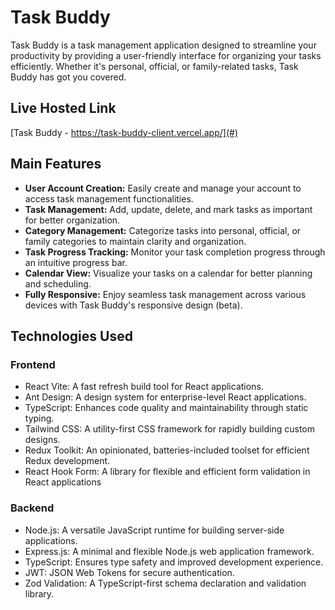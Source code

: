 # Task Buddy

Task Buddy is a task management application designed to streamline your productivity by providing a user-friendly interface for organizing your tasks efficiently. Whether it's personal, official, or family-related tasks, Task Buddy has got you covered.

## Live Hosted Link

[Task Buddy - https://task-buddy-client.vercel.app/](#)

## Main Features

- **User Account Creation:** Easily create and manage your account to access task management functionalities.
- **Task Management:** Add, update, delete, and mark tasks as important for better organization.
- **Category Management:** Categorize tasks into personal, official, or family categories to maintain clarity and organization.
- **Task Progress Tracking:** Monitor your task completion progress through an intuitive progress bar.
- **Calendar View:** Visualize your tasks on a calendar for better planning and scheduling.
- **Fully Responsive:** Enjoy seamless task management across various devices with Task Buddy's responsive design (beta).

## Technologies Used

### Frontend

- React Vite: A fast refresh build tool for React applications.
- Ant Design: A design system for enterprise-level React applications.
- TypeScript: Enhances code quality and maintainability through static typing.
- Tailwind CSS: A utility-first CSS framework for rapidly building custom designs.
- Redux Toolkit: An opinionated, batteries-included toolset for efficient Redux development.
- React Hook Form: A library for flexible and efficient form validation in React applications

### Backend

- Node.js: A versatile JavaScript runtime for building server-side applications.
- Express.js: A minimal and flexible Node.js web application framework.
- TypeScript: Ensures type safety and improved development experience.
- JWT: JSON Web Tokens for secure authentication.
- Zod Validation: A TypeScript-first schema declaration and validation library.
